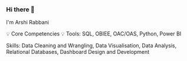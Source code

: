 ### Hi there 👋

I'm Arshi Rabbani

💡 Core Competencies 💡
Tools: SQL, OBIEE, OAC/OAS, Python, Power BI

Skills: Data Cleaning and Wrangling, Data Visualisation, Data Analysis, Relational Databases, Dashboard Design and Development

